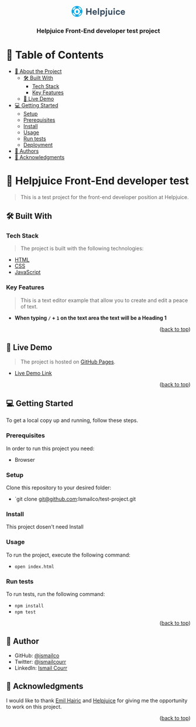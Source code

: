 <a name="readme-top"></a>

<div align="center">

  <svg width="146" height="40" viewBox="0 0 508 104" version="1.1" xmlns="http://www.w3.org/2000/svg" xmlns:xlink="http://www.w3.org/1999/xlink">
    <!-- Generator: Sketch 53 (72520) - https://sketchapp.com -->
    <title>helpjuice-logo-0307896d1acd18c6a7f52c4256467fb6ca1007315c373af21357496e9ceb49e2</title>
    <desc>Created with Sketch.</desc>
    <g id="Page-1" stroke="none" stroke-width="1" fill="none" fill-rule="evenodd">
        <g id="helpjuice-logo-0307896d1acd18c6a7f52c4256467fb6ca1007315c373af21357496e9ceb49e2" fill-rule="nonzero">
            <g id="Group" transform="translate(139.000000, 20.000000)" fill="#384C60">
                <polygon id="Path" points="38.6 63.2 38.6 38 12.1 38 12.1 63.2 0.3 63.2 0.3 2.5 12.1 2.5 12.1 26.9 38.6 26.9 38.6 2.5 50.5 2.5 50.5 63.2"></polygon>
                <path d="M101,51.1 C98.9,58.4 92.2,64.5 81.8,64.5 C70.2,64.5 60,56.2 60,42 C60,28.6 69.9,19.8 80.7,19.8 C93.7,19.8 101.5,28.1 101.5,41.6 C101.5,43.2 101.3,44.9 101.3,45.1 L71.1,45.1 C71.4,50.7 76.1,54.7 81.7,54.7 C87,54.7 89.9,52 91.3,48.3 L101,51.1 Z M90.4,37.3 C90.2,33.1 87.5,29 81,29 C75.1,29 71.8,33.5 71.6,37.3 L90.4,37.3 Z" id="Shape"></path>
                <polygon id="Path" points="110.6 63.2 110.6 1.2 122 1.2 122 63.2"></polygon>
                <path d="M134.2,79.5 L134.2,21.1 L145.3,21.1 L145.3,26.2 C147.2,22.9 151.9,20.1 158.2,20.1 C170.5,20.1 177.6,29.5 177.6,42 C177.6,54.8 169.6,64.2 157.7,64.2 C151.9,64.2 147.6,61.9 145.5,59.1 L145.5,79.5 L134.2,79.5 Z M155.9,30.3 C150.1,30.3 145.4,34.7 145.4,42.1 C145.4,49.6 150.1,54 155.9,54 C161.7,54 166.3,49.6 166.3,42.1 C166.4,34.7 161.8,30.3 155.9,30.3 Z" id="Shape"></path>
                <path d="M186.6,21.1 L198,21.1 L198,66.9 C198,75 192.9,80.8 184.8,80.8 C181.5,80.8 179,80.1 178.4,79.9 L178.4,70.4 C179.2,70.6 180.3,70.8 181.9,70.8 C185.3,70.8 186.6,68.9 186.6,65.8 L186.6,21.1 Z M192.3,0.1 C196.2,0.1 199.3,3.3 199.3,7.2 C199.3,11.1 196.2,14.1 192.3,14.1 C188.4,14.1 185.3,11 185.3,7.2 C185.2,3.2 188.4,0.1 192.3,0.1 Z" id="Shape"></path>
                <path d="M237.4,58.7 C235.1,62.6 230.2,64.4 225.7,64.4 C215.5,64.4 209.7,56.9 209.7,47.8 L209.7,21.1 L221.1,21.1 L221.1,45.4 C221.1,50.1 223.5,53.9 228.8,53.9 C233.9,53.9 236.8,50.5 236.8,45.6 L236.8,21.1 L248.2,21.1 L248.2,55.6 C248.2,58.9 248.5,61.8 248.6,63.2 L237.7,63.2 C237.6,62.4 237.4,60.4 237.4,58.7 Z" id="Path"></path>
                <path d="M266,0.2 C269.9,0.2 273,3.4 273,7.3 C273,11.1 269.9,14.2 266,14.2 C262.1,14.2 259,11 259,7.3 C259,3.3 262.2,0.2 266,0.2 Z M260.4,63.2 L260.4,21.1 L271.8,21.1 L271.8,63.2 L260.4,63.2 Z" id="Shape"></path>
                <path d="M292.2,42.1 C292.2,49.7 297.2,54 303,54 C308.8,54 311.7,50.1 312.7,46.9 L322.7,50.2 C320.8,57.2 314.2,64.4 303,64.4 C290.6,64.4 280.8,55 280.8,42 C280.8,29 290.4,19.6 302.6,19.6 C314.1,19.6 320.6,26.7 322.4,33.8 L312.2,37.2 C311.2,33.7 308.5,30.1 302.9,30.1 C297,30.3 292.2,34.5 292.2,42.1 Z" id="Path"></path>
                <path d="M368.4,51.1 C366.3,58.4 359.6,64.5 349.2,64.5 C337.6,64.5 327.4,56.2 327.4,42 C327.4,28.6 337.3,19.8 348.1,19.8 C361.1,19.8 368.9,28.1 368.9,41.6 C368.9,43.2 368.7,44.9 368.7,45.1 L338.5,45.1 C338.8,50.7 343.5,54.7 349.1,54.7 C354.4,54.7 357.3,52 358.7,48.3 L368.4,51.1 Z M357.8,37.3 C357.6,33.1 354.9,29 348.4,29 C342.5,29 339.2,33.5 339,37.3 L357.8,37.3 Z" id="Shape"></path>
            </g>
            <g id="Group" fill="#01A9E9">
                <path d="M51.5,36.2 C51.5,36.2 62.4,50.5 62.4,56.7 C62.4,62.8 57.4,67.8 51.3,67.8 C45.2,67.8 40.2,62.8 40.2,56.7 C40.2,50.5 51.5,36.2 51.5,36.2 Z" id="Path"></path>
                <path d="M51.3,0.7 C23,0.7 0,23.7 0,52 C0,80.3 23,103.3 51.3,103.3 C79.6,103.3 102.6,80.3 102.6,52 C102.6,23.7 79.6,0.7 51.3,0.7 Z M68.6,10.1 C79.7,14.7 88.6,23.6 93.2,34.7 L82.8,39 C79.3,30.6 72.7,23.9 64.3,20.5 L68.6,10.1 Z M34,10.1 L38.3,20.5 C29.9,24 23.2,30.6 19.8,39 L9.4,34.7 C14,23.5 22.8,14.7 34,10.1 Z M34,93.9 C22.9,89.3 14,80.4 9.4,69.3 L19.8,65 C23.3,73.4 29.9,80.1 38.3,83.5 L34,93.9 Z M23.2,52 C23.2,36.5 35.8,23.9 51.3,23.9 C66.8,23.9 79.4,36.5 79.4,52 C79.4,67.5 66.8,80.1 51.3,80.1 C35.8,80.1 23.2,67.5 23.2,52 Z M68.6,93.9 L64.3,83.5 C72.7,80 79.4,73.4 82.8,65 L93.2,69.3 C88.6,80.5 79.8,89.3 68.6,93.9 Z" id="Shape"></path>
            </g>
        </g>
    </g>
</svg>
  <br/>

  <h3><b>Helpjuice Front-End developer test project</b></h3>

</div>

<!-- TABLE OF CONTENTS -->

# 📗 Table of Contents

- [📖 About the Project](#About-project)
  - [🛠 Built With](#Built_with)
    - [Tech Stack](#Tech-stack)
    - [Key Features](#Key-features)
  - [🚀 Live Demo](#Live_Demo)
- [💻 Getting Started](#getting-started)
  - [Setup](#setup)
  - [Prerequisites](#prerequisites)
  - [Install](#install)
  - [Usage](#usage)
  - [Run tests](#run-tests)
  - [Deployment](#triangular_flag_on_post-deployment)
- [👥 Authors](#Authors)
- [🙏 Acknowledgments](#Acknowledgments)

<!-- PROJECT DESCRIPTION -->

# 📖 Helpjuice Front-End developer test <a name="about-project"></a>

> This is a test project for the front-end developer position at Helpjuice.

## 🛠 Built With <a name="built-with"></a>

### Tech Stack <a name="tech-stack"></a>

> The project is built with the following technologies:

  <ul>
    <li><a href="https://developer.mozilla.org/en-US/docs/Learn/HTML/Introduction_to_HTML">HTML</a></li>
    <li><a href="https://developer.mozilla.org/en-US/docs/Learn/CSS/First_steps/What_is_CSS">CSS</a></li>
    <li><a href="https://developer.mozilla.org/en-US/docs/Learn/JavaScript/First_steps/What_is_JavaScript">JavaScript</a></li>
  </ul>

<!-- Features -->

### Key Features <a name="key-features"></a>

> This is a text editor example that allow you to create and edit a peace of text.

- **When typing `/` + `1` on the text area the text will be a Heading 1**

<p align="right">(<a href="#readme-top">back to top</a>)</p>

<!-- LIVE DEMO -->

## 🚀 Live Demo <a name="live-demo"></a>

> The project is hosted on [GitHub Pages](https://pages.github.com/).

- [Live Demo Link](https://ismailco.github.io/test-project/)

<p align="right">(<a href="#readme-top">back to top</a>)</p>

<!-- GETTING STARTED -->

## 💻 Getting Started <a name="getting-started"></a>

To get a local copy up and running, follow these steps.

### Prerequisites

In order to run this project you need:

- Browser

### Setup

Clone this repository to your desired folder:

- `git clone git@github.com:Ismailco/test-project.git

### Install

This project dosen't need Install

### Usage

To run the project, execute the following command:

- `open index.html`

### Run tests

To run tests, run the following command:

- `npm install`
- `npm test`

<p align="right">(<a href="#readme-top">back to top</a>)</p>

## 👤 Author <a name="authors"></a>

- GitHub: [@ismailco](https://github.com/ismailco)
- Twitter: [@ismailcourr](https://twitter.com/ismailcourr)
- LinkedIn: [Ismail Courr](https://linkedin.com/in/ismailcourr)

## 🙏 Acknowledgments <a name="acknowledgements"></a>

I would like to thank [Emil Hajric](https://www.linkedin.com/in/emilhajric/) and [Helpjuice](https://helpjuice.com/) for giving me the opportunity to work on this project.

<p align="right">(<a href="#readme-top">back to top</a>)</p>
